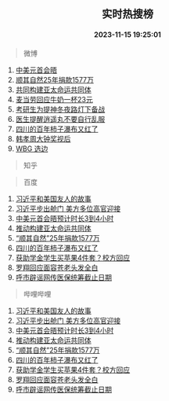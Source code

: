 <div align="center"><h2>实时热搜榜</h2><h4>2023-11-15 19:25:01</h4></div>

> 微博  

1. [中美元首会晤](https://s.weibo.com/weibo?q=%23%E4%B8%AD%E7%BE%8E%E5%85%83%E9%A6%96%E4%BC%9A%E6%99%A4%23&t=31&band_rank=1&Refer=top)<br />
2. [顺其自然25年捐款1577万](https://s.weibo.com/weibo?q=%23%E9%A1%BA%E5%85%B6%E8%87%AA%E7%84%B625%E5%B9%B4%E6%8D%90%E6%AC%BE1577%E4%B8%87%23&t=31&band_rank=2&Refer=top)<br />
3. [共同构建亚太命运共同体](https://s.weibo.com/weibo?q=%23%E5%85%B1%E5%90%8C%E6%9E%84%E5%BB%BA%E4%BA%9A%E5%A4%AA%E5%91%BD%E8%BF%90%E5%85%B1%E5%90%8C%E4%BD%93%23&t=31&band_rank=3&Refer=top)<br />
4. [麦当劳回应牛奶一杯23元](https://s.weibo.com/weibo?q=%23%E9%BA%A6%E5%BD%93%E5%8A%B3%E5%9B%9E%E5%BA%94%E7%89%9B%E5%A5%B6%E4%B8%80%E6%9D%AF23%E5%85%83%23&t=31&band_rank=4&Refer=top)<br />
5. [考研生为提神冬夜路灯下备战](https://s.weibo.com/weibo?q=%23%E8%80%83%E7%A0%94%E7%94%9F%E4%B8%BA%E6%8F%90%E7%A5%9E%E5%86%AC%E5%A4%9C%E8%B7%AF%E7%81%AF%E4%B8%8B%E5%A4%87%E6%88%98%23&t=31&band_rank=5&Refer=top)<br />
6. [医生提醒逍遥丸不要自行乱服](https://s.weibo.com/weibo?q=%23%E5%8C%BB%E7%94%9F%E6%8F%90%E9%86%92%E9%80%8D%E9%81%A5%E4%B8%B8%E4%B8%8D%E8%A6%81%E8%87%AA%E8%A1%8C%E4%B9%B1%E6%9C%8D%23&t=31&band_rank=6&Refer=top)<br />
7. [四川的百年柿子瀑布又红了](https://s.weibo.com/weibo?q=%23%E5%9B%9B%E5%B7%9D%E7%9A%84%E7%99%BE%E5%B9%B4%E6%9F%BF%E5%AD%90%E7%80%91%E5%B8%83%E5%8F%88%E7%BA%A2%E4%BA%86%23&t=31&band_rank=7&Refer=top)<br />
8. [韩孝周大钟奖视后](https://s.weibo.com/weibo?q=%23%E9%9F%A9%E5%AD%9D%E5%91%A8%E5%A4%A7%E9%92%9F%E5%A5%96%E8%A7%86%E5%90%8E%23&t=31&band_rank=8&Refer=top)<br />
9. [WBG 选边](https://s.weibo.com/weibo?q=WBG%20%E9%80%89%E8%BE%B9&t=31&band_rank=9&Refer=top)<br />

> 知乎  


> 百度  

1. [习近平和美国友人的故事](https://www.baidu.com/s?wd=%E4%B9%A0%E8%BF%91%E5%B9%B3%E5%92%8C%E7%BE%8E%E5%9B%BD%E5%8F%8B%E4%BA%BA%E7%9A%84%E6%95%85%E4%BA%8B&sa=fyb_news&rsv_dl=fyb_news)<br />
2. [习近平步出舱门 美方多位高官迎接](https://www.baidu.com/s?wd=%E4%B9%A0%E8%BF%91%E5%B9%B3%E6%AD%A5%E5%87%BA%E8%88%B1%E9%97%A8+%E7%BE%8E%E6%96%B9%E5%A4%9A%E4%BD%8D%E9%AB%98%E5%AE%98%E8%BF%8E%E6%8E%A5&sa=fyb_news&rsv_dl=fyb_news)<br />
3. [中美元首会晤预计时长3到4小时](https://www.baidu.com/s?wd=%E4%B8%AD%E7%BE%8E%E5%85%83%E9%A6%96%E4%BC%9A%E6%99%A4%E9%A2%84%E8%AE%A1%E6%97%B6%E9%95%BF3%E5%88%B04%E5%B0%8F%E6%97%B6&sa=fyb_news&rsv_dl=fyb_news)<br />
4. [推动构建亚太命运共同体](https://www.baidu.com/s?wd=%E6%8E%A8%E5%8A%A8%E6%9E%84%E5%BB%BA%E4%BA%9A%E5%A4%AA%E5%91%BD%E8%BF%90%E5%85%B1%E5%90%8C%E4%BD%93&sa=fyb_news&rsv_dl=fyb_news)<br />
5. [“顺其自然”25年捐款1577万](https://www.baidu.com/s?wd=%E2%80%9C%E9%A1%BA%E5%85%B6%E8%87%AA%E7%84%B6%E2%80%9D25%E5%B9%B4%E6%8D%90%E6%AC%BE1577%E4%B8%87&sa=fyb_news&rsv_dl=fyb_news)<br />
6. [四川的百年柿子瀑布又红了](https://www.baidu.com/s?wd=%E5%9B%9B%E5%B7%9D%E7%9A%84%E7%99%BE%E5%B9%B4%E6%9F%BF%E5%AD%90%E7%80%91%E5%B8%83%E5%8F%88%E7%BA%A2%E4%BA%86&sa=fyb_news&rsv_dl=fyb_news)<br />
7. [获助学金学生买苹果4件套？校方回应](https://www.baidu.com/s?wd=%E8%8E%B7%E5%8A%A9%E5%AD%A6%E9%87%91%E5%AD%A6%E7%94%9F%E4%B9%B0%E8%8B%B9%E6%9E%9C4%E4%BB%B6%E5%A5%97%EF%BC%9F%E6%A0%A1%E6%96%B9%E5%9B%9E%E5%BA%94&sa=fyb_news&rsv_dl=fyb_news)<br />
8. [罗翔回应面容苍老头发全白](https://www.baidu.com/s?wd=%E7%BD%97%E7%BF%94%E5%9B%9E%E5%BA%94%E9%9D%A2%E5%AE%B9%E8%8B%8D%E8%80%81%E5%A4%B4%E5%8F%91%E5%85%A8%E7%99%BD&sa=fyb_news&rsv_dl=fyb_news)<br />
9. [呼市辟谣网传医保统筹截止日期](https://www.baidu.com/s?wd=%E5%91%BC%E5%B8%82%E8%BE%9F%E8%B0%A3%E7%BD%91%E4%BC%A0%E5%8C%BB%E4%BF%9D%E7%BB%9F%E7%AD%B9%E6%88%AA%E6%AD%A2%E6%97%A5%E6%9C%9F&sa=fyb_news&rsv_dl=fyb_news)<br />

> 哔哩哔哩  

1. [习近平和美国友人的故事](https://www.baidu.com/s?wd=%E4%B9%A0%E8%BF%91%E5%B9%B3%E5%92%8C%E7%BE%8E%E5%9B%BD%E5%8F%8B%E4%BA%BA%E7%9A%84%E6%95%85%E4%BA%8B&sa=fyb_news&rsv_dl=fyb_news)<br />
2. [习近平步出舱门 美方多位高官迎接](https://www.baidu.com/s?wd=%E4%B9%A0%E8%BF%91%E5%B9%B3%E6%AD%A5%E5%87%BA%E8%88%B1%E9%97%A8+%E7%BE%8E%E6%96%B9%E5%A4%9A%E4%BD%8D%E9%AB%98%E5%AE%98%E8%BF%8E%E6%8E%A5&sa=fyb_news&rsv_dl=fyb_news)<br />
3. [中美元首会晤预计时长3到4小时](https://www.baidu.com/s?wd=%E4%B8%AD%E7%BE%8E%E5%85%83%E9%A6%96%E4%BC%9A%E6%99%A4%E9%A2%84%E8%AE%A1%E6%97%B6%E9%95%BF3%E5%88%B04%E5%B0%8F%E6%97%B6&sa=fyb_news&rsv_dl=fyb_news)<br />
4. [推动构建亚太命运共同体](https://www.baidu.com/s?wd=%E6%8E%A8%E5%8A%A8%E6%9E%84%E5%BB%BA%E4%BA%9A%E5%A4%AA%E5%91%BD%E8%BF%90%E5%85%B1%E5%90%8C%E4%BD%93&sa=fyb_news&rsv_dl=fyb_news)<br />
5. [“顺其自然”25年捐款1577万](https://www.baidu.com/s?wd=%E2%80%9C%E9%A1%BA%E5%85%B6%E8%87%AA%E7%84%B6%E2%80%9D25%E5%B9%B4%E6%8D%90%E6%AC%BE1577%E4%B8%87&sa=fyb_news&rsv_dl=fyb_news)<br />
6. [四川的百年柿子瀑布又红了](https://www.baidu.com/s?wd=%E5%9B%9B%E5%B7%9D%E7%9A%84%E7%99%BE%E5%B9%B4%E6%9F%BF%E5%AD%90%E7%80%91%E5%B8%83%E5%8F%88%E7%BA%A2%E4%BA%86&sa=fyb_news&rsv_dl=fyb_news)<br />
7. [获助学金学生买苹果4件套？校方回应](https://www.baidu.com/s?wd=%E8%8E%B7%E5%8A%A9%E5%AD%A6%E9%87%91%E5%AD%A6%E7%94%9F%E4%B9%B0%E8%8B%B9%E6%9E%9C4%E4%BB%B6%E5%A5%97%EF%BC%9F%E6%A0%A1%E6%96%B9%E5%9B%9E%E5%BA%94&sa=fyb_news&rsv_dl=fyb_news)<br />
8. [罗翔回应面容苍老头发全白](https://www.baidu.com/s?wd=%E7%BD%97%E7%BF%94%E5%9B%9E%E5%BA%94%E9%9D%A2%E5%AE%B9%E8%8B%8D%E8%80%81%E5%A4%B4%E5%8F%91%E5%85%A8%E7%99%BD&sa=fyb_news&rsv_dl=fyb_news)<br />
9. [呼市辟谣网传医保统筹截止日期](https://www.baidu.com/s?wd=%E5%91%BC%E5%B8%82%E8%BE%9F%E8%B0%A3%E7%BD%91%E4%BC%A0%E5%8C%BB%E4%BF%9D%E7%BB%9F%E7%AD%B9%E6%88%AA%E6%AD%A2%E6%97%A5%E6%9C%9F&sa=fyb_news&rsv_dl=fyb_news)<br />
